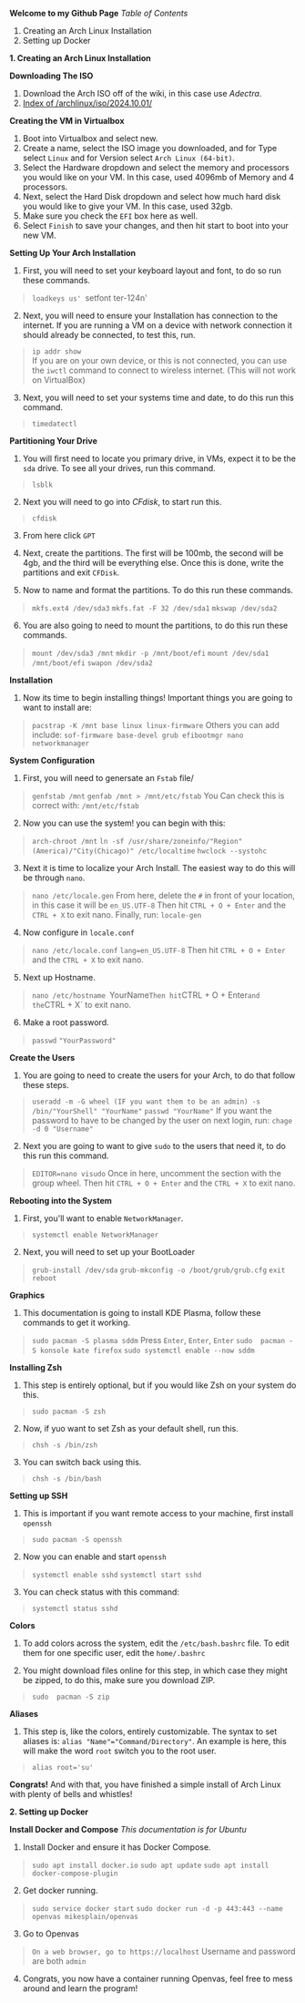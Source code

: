 **Welcome to my Github Page**
*Table of Contents*
1. Creating an Arch Linux Installation
2. Setting up Docker


**1. Creating an Arch Linux Installation**

**Downloading The ISO**
1. Download the Arch ISO off of the wiki, in this case use *Adectra*.
2. [Index of /archlinux/iso/2024.10.01/](https://mirror.adectra.com/archlinux/iso/2024.10.01/)

**Creating the VM in Virtualbox**
1. Boot into Virtualbox and select new.
2. Create a name, select the ISO image you downloaded, and for Type select `Linux` and for Version select `Arch Linux (64-bit)`.
3. Select the Hardware dropdown and select the memory and processors you would like on your VM. In this case, used 4096mb of Memory and 4 processors.
4. Next, select the Hard Disk dropdown and select how much hard disk you would like to give your VM. In this case, used 32gb.
5. Make sure you check the `EFI` box here as well.
6. Select `Finish` to save your changes, and then hit start to boot into your new VM.


**Setting Up Your Arch Installation**

1. First, you will need to set your keyboard layout and font, to do so run these commands.
>`loadkeys us'
>`setfont ter-124n'

2. Next, you will need to ensure your Installation has connection to the internet. If you are running a VM on a device with network connection it should already be connected, to test this, run.
> `ip addr show`	
	If you are on your own device, or this is not connected, you can use the `iwctl` command to connect to wireless internet. (This will not work on VirtualBox)

3. Next, you will need to set your systems time and date, to do this run this command.
> `timedatectl`


**Partitioning Your Drive**

1. You will first need to locate you primary drive, in VMs, expect it to be the `sda` drive. To see all your drives, run this command.
> `lsblk`


2. Next you will need to go into *CFdisk*, to start run this.
> `cfdisk` 

3. From here click `GPT`

4. Next, create the partitions. The first will be 100mb, the second will be 4gb, and the third will be everything else. Once this is done, write the partitions and exit `CFDisk`.

5. Now to name and format the partitions. To do this run these commands.
> `mkfs.ext4 /dev/sda3`
> `mkfs.fat -F 32 /dev/sda1`
> `mkswap /dev/sda2`

6. You are also going to need to mount the partitions, to do this run these commands.
> `mount /dev/sda3 /mnt`
> `mkdir -p /mnt/boot/efi`
> `mount /dev/sda1 /mnt/boot/efi`
> `swapon /dev/sda2`


**Installation**

1. Now its time to begin installing things! Important things you are going to want to install are:
> `pacstrap -K /mnt base linux linux-firmware` Others you can add include: `sof-firmware base-devel grub efibootmgr nano networkmanager`

**System Configuration**

1. First, you will need to genersate an `Fstab` file/
> `genfstab /mnt`
> `genfab /mnt > /mnt/etc/fstab`
	You Can check this is correct with:
	`/mnt/etc/fstab`

2. Now you can use the system! you can begin with this:
> `arch-chroot /mnt`
> `ln -sf /usr/share/zoneinfo/"Region"(America)/"City(Chicago)" /etc/localtime`
> `hwclock --systohc`

3. Next it is time to localize your Arch Install. The easiest way to do this will be through `nano`.
> `nano /etc/locale.gen`
	From here, delete the `#` in front of your location, in this case it will be `en_US.UTF-8`
	Then hit `CTRL + O + Enter` and the `CTRL + X` to exit nano.
	Finally, run:
	`locale-gen`

4. Now configure in `locale.conf`
> `nano /etc/locale.conf`
	`lang=en_US.UTF-8`
	Then hit `CTRL + O + Enter` and the `CTRL + X` to exit nano.

5. Next up Hostname.
> `nano /etc/hostname
	`YourName`
	Then hit `CTRL + O + Enter` and the `CTRL + X` to exit nano.

6. Make a root password.
> `passwd` 
> `"YourPassword"`


**Create the Users**

1. You are going to need to create the users for your Arch, to do that follow these steps.
> `useradd -m -G wheel (IF you want them to be an admin) -s /bin/"YourShell" "YourName"`
> `passwd "YourName"`
> If you want the password to have to be changed by the user on next login, run:
> `chage -d 0 "Username"`

2. Next you are going to want to give `sudo` to the users that need it, to do this run this command.
> `EDITOR=nano visudo`
> Once in here, uncomment the section with the group wheel.
> Then hit `CTRL + O + Enter` and the `CTRL + X` to exit nano.


**Rebooting into the System**

1. First, you'll want to enable `NetworkManager`.
> `systemctl enable NetworkManager`

2. Next, you will need to set up your BootLoader
> `grub-install /dev/sda`
> `grub-mkconfig -o /boot/grub/grub.cfg`
> `exit`
> `reboot`


**Graphics**

1. This documentation is going to install KDE Plasma, follow these commands to get it working.
> `sudo pacman -S plasma sddm`
> Press `Enter`, `Enter`, `Enter`
> `sudo  pacman -S konsole kate firefox`
> `sudo systemctl enable --now sddm`


**Installing Zsh**

1. This step is entirely optional, but if you would like Zsh on your system do this.
> `sudo pacman -S zsh`

2. Now, if yuo want to set Zsh as your default shell, run this.
> `chsh -s /bin/zsh`

3. You can switch back using this.
> `chsh -s /bin/bash`


**Setting up SSH**

1. This is important if you want remote access to your machine, first install `openssh`
> `sudo pacman -S openssh`

2. Now you can enable and start `openssh`
> `systemctl enable sshd`
> `systemctl start sshd`

3. You can check status with this command:
> `systemctl status sshd`


**Colors**

1. To add colors across the system, edit the `/etc/bash.bashrc` file. To edit them for one specific user, edit the `home/.bashrc`

2. You might download files online for this step, in which case they might be zipped, to do this, make sure you download ZIP.
> `sudo  pacman -S zip`



**Aliases**

1. This step is, like the colors, entirely customizable. The syntax to set aliases is: `alias "Name"="Command/Directory"`. An example is here, this will make the word `root` switch you to the root user.
> `alias root='su'`


**Congrats!**
And with that, you have finished a simple install of Arch Linux with plenty of bells and whistles!




**2. Setting up Docker**

**Install Docker and Compose**
*This documentation is for Ubuntu*
1. Install Docker and ensure it has Docker Compose.
> `sudo apt install docker.io`
> `sudo apt update`
> `sudo apt install docker-compose-plugin`

2. Get docker running.
> `sudo service docker start`
> `sudo docker run -d -p 443:443 --name openvas mikesplain/openvas`

3. Go to Openvas
>`On a web browser, go to https://localhost`
>Username and password are both `admin`

4. Congrats, you now have a container running Openvas, feel free to mess around and learn the program!





